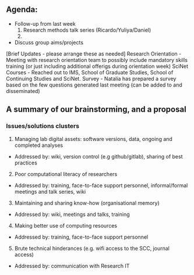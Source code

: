 ## Agenda: 
 - Follow-up from last week 
   1. Research methods talk series (Ricardo/Yuliya/Daniel)
   2. 
 - Discuss group aims/projects

[Brief Updates - please arrange these as needed]
Research Orientation - Meeting with research orientation team to possibly include mandatory skills training (or just including additional offerigs during orientation week)
SciNet Courses - Reached out to IMS, School of Graduate Studies, School of Continuing Studies and SciNet.
Survey - Natalia has prepared a survey based on the few questions generated last meeting (can be added to and disseminated)

## A summary of our brainstorming, and a proposal
### Issues/solutions clusters
1. Managing lab digital assets: software versions, data, ongoing and completed analyses
 - Addressed by: wiki, version control (e.g github/gitlab), sharing of best practices
  
2. Poor computational literacy of researchers
 - Addressed by: training, face-to-face support personnel, informal/formal meetings and talk series, wiki

3. Maintaining and sharing know-how (organisational memory)
 - Addressed by: wiki, meetings and talks, training
 
4. Making better use of computing resources
 - Addressed by: training, face-to-face support personnel
 
5. Brute technical hinderances (e.g. wifi access to the SCC, journal access)
 - Addressed by: communication with Research IT

